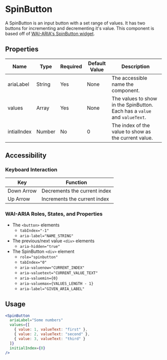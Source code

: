 # SpinButton

A SpinButton is an input button with a set range of values. It has two buttons for incrementing and decrementing it's value. This component is based off of [WAI-ARIA's SpinButton widget](https://www.w3.org/TR/wai-aria-practices-1.1/#spinbutton).

## Properties

| Name        | Type   | Required | Default Value | Description                                                               |
| ----------- | ------ | -------- | ------------- | ------------------------------------------------------------------------- |
| ariaLabel   | String | Yes      | None          | The accessible name the component.                                        |
| values      | Array  | Yes      | None          | The values to show in the SpinButton. Each has a `value` and `valueText`. |
| intialIndex | Number | No       | 0             | The index of the value to show as the current value.                      |

## Accessibility

### Keyboard Interaction

| Key        | Function                     |
| ---------- | ---------------------------- |
| Down Arrow | Decrements the current index |
| Up Arrow   | Increments the current index |

### WAI-ARIA Roles, States, and Properties

- The `<button>` elements
  - `tabIndex="-1"`
  - `aria-label="NAME_STRING"`
- The previous/next value `<div>` elements
  - `aria-hidden="true"`
- The SpinButton `<div>` element
  - `role="spinbutton"`
  - `tabIndex="0"`
  - `aria-valuenow="CURRENT_INDEX"`
  - `aria-valuetext="CURRENT_VALUE_TEXT"`
  - `aria-valuemin={0}`
  - `aria-valuemax={VALUES_LENGTH - 1}`
  - `aria-label="GIVEN_ARIA_LABEL"`

## Usage

```jsx
<SpinButton
  ariaLabel="Some numbers"
  values={[
    { value: 1, valueText: "first" },
    { value: 2, valueText: "second" },
    { value: 3, valueText: "third" }
  ]}
  initialIndex={0}
/>
```
